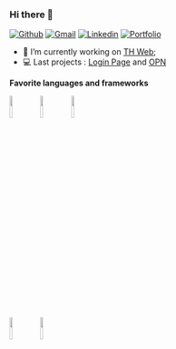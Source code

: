 ### Hi there 👋

[![Github](https://img.shields.io/badge/-Github-000?style=flat&logo=Github&logoColor=white)](https://github.com/anaistatibouet)
[![Gmail](https://img.shields.io/badge/-Gmail-c14438?style=flat&logo=Gmail&logoColor=white)](mailto:anais.tatibouet@gmail.com)
[![Linkedin](https://img.shields.io/badge/-LinkedIn-blue?style=flat&logo=Linkedin&logoColor=white)](https://www.linkedin.com/in/ana%C3%AFs-tatibouet-developpeur/)
[![Portfolio](https://img.shields.io/badge/portfolio-WIP-orange)](https://th-web.fr)

- 🔭 I’m currently working on [TH Web](https://github.com/anaistatibouet/thweb);
- 💻 Last projects : [Login Page](https://github.com/anaistatibouet/login-test-alternance) and [OPN](https://github.com/anaistatibouet/opn-expertime)

**Favorite languages and frameworks**

<p>
  <img width="10%" src="https://www.vectorlogo.zone/logos/javascript/javascript-horizontal.svg">
  <img width="10%" src="https://www.vectorlogo.zone/logos/angular/angular-icon.svg">
  <img width="10%" src="https://img.icons8.com/color/144/000000/vue-js.png">
  <br />
  <img width="10%" src="https://img.icons8.com/color/144/000000/c-sharp-logo.png">
  <img width="10%" src="https://docs.microsoft.com/fr-ch/learn/tv/media/blazor-logo.png">
</p>
